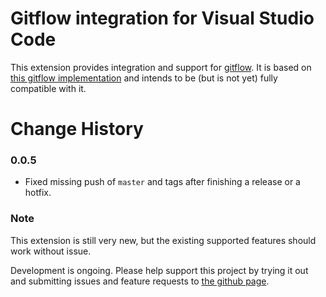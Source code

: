 # Gitflow integration for Visual Studio Code

This extension provides integration and support for [gitflow](http://nvie.com/posts/a-successful-git-branching-model/).
It is based on [this gitflow implementation](https://github.com/nvie/gitflow)
and intends to be (but is not yet) fully compatible with it.

# Change History

### 0.0.5

- Fixed missing push of ``master`` and tags after finishing a release or a
  hotfix.

### Note

This extension is still very new, but the existing supported features should work
without issue.

Development is ongoing. Please help support this project by trying it out
and submitting issues and feature requests to [the github page](https://github.com/vector-of-bool/vscode-gitflow).